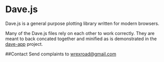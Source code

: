 Dave.js
=======

Dave.js is a general purpose plotting library written for modern browsers.

Many of the Dave.js files rely on each other to work correctly. 
They are meant to back concated together and minified as is demonstrated in the 
[dave-app](https://github.com/wrexroad/dave-app) project.

##Contact
Send complaints to [wrexroad@gmail.com](mailto:wrexroad@gmail.com)

